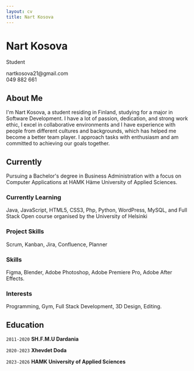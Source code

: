 ```yaml
---
layout: cv
title: Nart Kosova
---
```

# Nart Kosova
Student

<div id="webaddress">
<a>nartkosova21@gmail.com</a> <br>
<a>049 882 661</a>
</div>

## About Me

I'm Nart Kosova, a student residing in Finland, studying for a major in Software Development. I have a lot of passion, dedication, and strong work ethic, I excel in collaborative environments and I have experience with people from different cultures and backgrounds, which has helped me become a better team player. I approach tasks with enthusiasm and am committed to achieving our goals together.

## Currently

Pursuing a Bachelor's degree in Business Administration with a focus on Computer Applications at HAMK Häme University of Applied Sciences.

### Currently Learning

Java, JavaScript, HTML5, CSS3, Php, Python, WordPress, MySQL, and Full Stack Open course organised by the University of Helsinki

### Project Skills

Scrum, Kanban, Jira, Confluence, Planner 

### Skills

Figma, Blender, Adobe Photoshop, Adobe Premiere Pro, Adobe After Effects.

### Interests

Programming, Gym, Full Stack Development, 3D Design, Editing.

## Education

`2011-2020`
__SH.F.M.U Dardania__

`2020-2023`
__Xhevdet Doda__

`2023-2026`
__HAMK University of Applied Sciences__



<!-- ### Footer

Last updated: May 2013 -->


